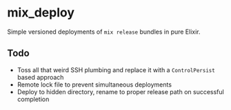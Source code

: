 # mix_deploy

Simple versioned deployments of `mix release` bundles in pure Elixir.

## Todo

* Toss all that weird SSH plumbing and replace it with a
  `ControlPersist` based approach
* Remote lock file to prevent simultaneous deployments
* Deploy to hidden directory, rename to proper release path on
  successful completion
